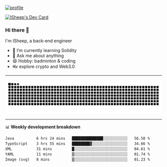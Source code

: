 [![profile](https://user-images.githubusercontent.com/54968314/208005045-e4b42f3b-833d-4242-bfcc-e764865553a2.svg)](https://www.calligrapher.ai/)

<a href="https://app.daily.dev/linziyang1106"><img src="https://api.daily.dev/devcards/v2/i4Spwx5Skx5FpTqWcwoit.png?r=kgx&type=wide" width="652" alt="ISheep's Dev Card"/></a>

### Hi there 🐏

I'm ISheep, a back-end engineer

- 🔭 I’m currently learning Solidity
- 💬 Ask me about anything
- 😄 Hobby: badminton & coding
- 👓 explore crypto and Web3.0

-------

![](https://raw.githubusercontent.com/ISheepp/ISheepp/output/github-contribution-grid-snake.svg)

-------

📊 **Weekly development breakdown**
<!--START_SECTION:waka-->

```txt
Java          6 hrs 24 mins   ██████████████░░░░░░░░░░░   56.50 %
TypeScript    3 hrs 55 mins   ████████▓░░░░░░░░░░░░░░░░   34.66 %
XML           31 mins         █░░░░░░░░░░░░░░░░░░░░░░░░   04.61 %
YAML          11 mins         ▒░░░░░░░░░░░░░░░░░░░░░░░░   01.74 %
Image (svg)   8 mins          ▒░░░░░░░░░░░░░░░░░░░░░░░░   01.23 %
```

<!--END_SECTION:waka-->
